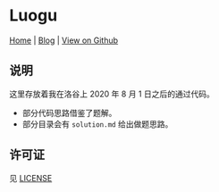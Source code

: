 # Luogu

[Home](https://baoshuo.ren/) | [Blog](https://baoshuo.blog/) | [View on Github](https://github.com/renbaoshuo/Luogu)

## 说明

这里存放着我在洛谷上 2020 年 8 月 1 日之后的通过代码。

+ 部分代码思路借鉴了题解。
+ 部分目录会有 `solution.md` 给出做题思路。

## 许可证

见 [LICENSE](LICENSE)
